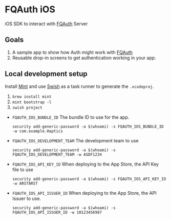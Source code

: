 # FQAuth iOS

iOS SDK to interact with [FQAuth](https://github.com/FullQueueDeveloper/FQAuth) Server

## Goals

1. A sample app to show how Auth might work with [FQAuth](https://github.com/FullQueueDeveloper/FQAuth)
2. Reusable drop-in screens to get authentication working in your app.

## Local development setup

Install [Mint](https://github.com/yonaskolb/Mint) and use [Swish](https://github.com/FullQueueDeveloper/Swish) as a task runner to generate the `.xcodeproj`.

1. `brew install mint`
2. `mint bootstrap -l`
3. `swish project`


- `FQAUTH_IOS_BUNDLE_ID` The bundle ID to use for the app.

  ```
  security add-generic-password -a $(whoami) -s FQAUTH_IOS_BUNDLE_ID -w com.example.Haptics
  ```

- `FQAUTH_IOS_DEVELOPMENT_TEAM` The development team to use

  ```
  security add-generic-password -a $(whoami) -s FQAUTH_IOS_DEVELOPMENT_TEAM -w ASDF1234
  ```

- `FQAUTH_IOS_API_KEY_ID` When deploying to the App Store, the API Key file to use

  ```
  security add-generic-password -a $(whoami) -s FQAUTH_IOS_API_KEY_ID -w ARSTARST
  ```

- `FQAUTH_IOS_API_ISSUER_ID` When deploying to the App Store, the API Issuer to use.

  ```
  security add-generic-password -a $(whoami) -s FQAUTH_IOS_API_ISSUER_ID -w 10123456987
  ```

